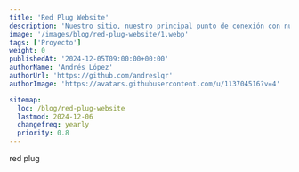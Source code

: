```yaml
---
title: 'Red Plug Website'
description: 'Nuestro sitio, nuestro principal punto de conexión con nuestros clientes y aliados'
image: '/images/blog/red-plug-website/1.webp'
tags: ['Proyecto']
weight: 0
publishedAt: '2024-12-05T09:00:00+00:00'
authorName: 'Andrés López'
authorUrl: 'https://github.com/andreslqr'
authorImage: 'https://avatars.githubusercontent.com/u/113704516?v=4'

sitemap:
  loc: /blog/red-plug-website
  lastmod: 2024-12-06
  changefreq: yearly
  priority: 0.8
---
```


red plug